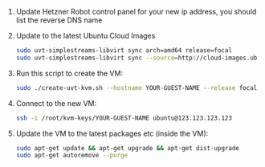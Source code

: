 1. Update Hetzner Robot control panel for your new ip address, you should list the reverse DNS name

2. Update to the latest Ubuntu Cloud Images
    ```bash
    sudo uvt-simplestreams-libvirt sync arch=amd64 release=focal
    sudo uvt-simplestreams-libvirt sync --source=http://cloud-images.ubuntu.com/minimal/releases arch=amd64 release=focal
    ```

3. Run this script to create the VM:
    ```bash
    sudo ./create-uvt-kvm.sh --hostname YOUR-GUEST-NAME --release focal --memory 4096 --disk 40 --cpu 2 --bridge br0 --ip 123.123.123.123 --gateway 91.121.89.254 --dns 213.133.100.100 --dns-search evolvedbinary.com
    ```
4. Connect to the new VM:
    ```bash
    ssh -i /root/kvm-keys/YOUR-GUEST-NAME ubuntu@123.123.123.123
    ```

6. Update the VM to the latest packages etc (inside the VM):
    ```bash
    sudo apt-get update && apt-get upgrade && apt-get dist-upgrade
    sudo apt-get autoremove --purge
    ```
